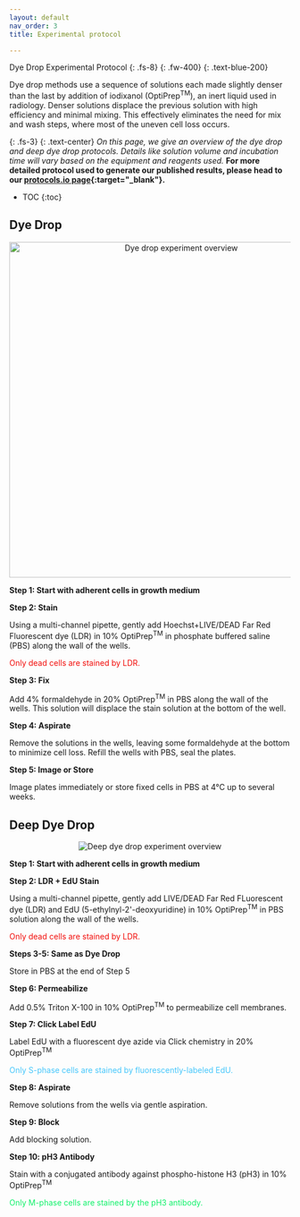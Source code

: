 ```yaml
---
layout: default
nav_order: 3
title: Experimental protocol

---
```


Dye Drop Experimental Protocol
{: .fs-8}
{: .fw-400}
{: .text-blue-200}

Dye drop methods use a sequence of solutions each made slightly denser than the last by addition of iodixanol (OptiPrep<sup>TM</sup>), an inert liquid used in radiology. Denser solutions displace the previous solution with high efficiency and minimal mixing. This effectively eliminates the need for mix and wash steps, where most of the uneven cell loss occurs.

{: .fs-3}
{: .text-center}
*On this page, we give an overview of the dye drop and deep dye drop protocols. Details like solution volume and incubation time will vary based on the equipment and reagents used.* **For more detailed protocol used to generate our published results, please head to our [protocols.io page](https://www.protocols.io/view/deep-dye-drop-protocol-j8nlkeww5l5r/v1){:target="_blank"}.**

* TOC
{:toc}

## Dye Drop

<p style="text-align:center;"><img src="{{ site.baseurl }}/assets/images/dye_drop/dd_exp_overview.png" alt="Dye drop experiment overview" width="600"></p>

**Step 1: Start with adherent cells in growth medium**

**Step 2: Stain**

Using a multi-channel pipette, gently add Hoechst+LIVE/DEAD Far Red Fluorescent dye (LDR) in 10% OptiPrep<sup>TM</sup> in phosphate buffered saline (PBS) along the wall of the wells. 

<span style="color:#F20D0A">Only dead cells are stained by LDR.</span>

**Step 3: Fix**

Add 4% formaldehyde in 20% OptiPrep<sup>TM</sup> in PBS along the wall of the wells. This solution will displace the stain solution at the bottom of the well.

**Step 4: Aspirate**

Remove the solutions in the wells, leaving some formaldehyde at the bottom to minimize cell loss. Refill the wells with PBS, seal the plates.

**Step 5: Image or Store**

Image plates immediately or store fixed cells in PBS at 4&deg;C up to several weeks.

## Deep Dye Drop

<p style="text-align:center;"><img src="{{ site.baseurl }}/assets/images/dye_drop/ddd_exp_overview.png" alt="Deep dye drop experiment overview" /></p>

**Step 1: Start with adherent cells in growth medium**

**Step 2: LDR + EdU Stain**
    
Using a multi-channel pipette, gently add LIVE/DEAD Far Red FLuorescent dye (LDR) and EdU (5-ethylnyl-2'-deoxyuridine) in 10% OptiPrep<sup>TM</sup> in PBS solution along the wall of the wells.

<span style="color:#F20D0A">Only dead cells are stained by LDR.</span>

**Steps 3-5: Same as Dye Drop**
    
Store in PBS at the end of Step 5

**Step 6: Permeabilize**

Add 0.5% Triton X-100 in 10% OptiPrep<sup>TM</sup> to permeabilize cell membranes. 

**Step 7: Click Label EdU**

Label EdU with a fluorescent dye azide via Click chemistry in 20% OptiPrep<sup>TM</sup>

<span style="color:#46C7FC">Only S-phase cells are stained by fluorescently-labeled EdU.</span>

**Step 8: Aspirate**

Remove solutions from the wells via gentle aspiration.

**Step 9: Block**

Add blocking solution.

**Step 10: pH3 Antibody**

Stain with a conjugated antibody against phospho-histone H3 (pH3) in 10% OptiPrep<sup>TM</sup>

<span style="color:#0FF169">Only M-phase cells are stained by the pH3 antibody.</span>
